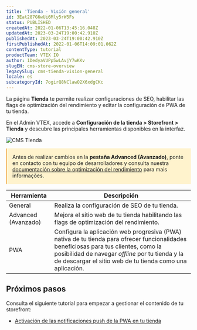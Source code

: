 ```yaml
---
title: 'Tienda - Visión general'
id: 3Eat287G6wUi6Mly5rW5Fs
status: PUBLISHED
createdAt: 2022-01-06T13:45:16.048Z
updatedAt: 2023-03-24T19:00:42.910Z
publishedAt: 2023-03-24T19:00:42.910Z
firstPublishedAt: 2022-01-06T14:09:01.062Z
contentType: tutorial
productTeam: VTEX IO
author: 1DedyaVUPp5wLAvjY7wKKv
slugEN: cms-store-overview
legacySlug: cms-tienda-vision-general
locale: es
subcategoryId: 7ogirQ8NClawO2X6xdgCKc
---
```


La página **Tienda** te permite realizar configuraciones de SEO, habilitar las flags de optimización del rendimiento y editar la configuración de PWA de tu tienda.

En el Admin VTEX, accede a **Configuración de la tienda > Storefront > Tienda** y descubre las principales herramientas disponibles en la interfaz.

![CMS Tienda](//images.ctfassets.net/alneenqid6w5/7tUjcDHM8LXijxN9i5Oll0/1493fec4898f2f28e98bdd749b507fbf/store-es-overview.png)

<div style="background-color:#FFF3CD; border-left: 2px solid #F0AD4E; border-top-left-radius: 2px; border-bottom-left-radius: 2px; padding: 15px">
  Antes de realizar cambios en la <b>pestaña Advanced (Avanzado)</b>, ponte en contacto con tu equipo de desarrolladores y consulta nuestra <a href="https://developers.vtex.com/vtex-developer-docs/docs/vtex-io-documentation-best-practices-for-optimizing-performance#enabling-store-settings">documentación sobre la optimización del rendimiento</a> para mais informações.
</div>

| **Herramienta** | **Descripción** |
| -------- | --------------- |
| General  | Realiza la configuración de SEO de tu tienda. |
| Advanced (Avanzado) | Mejora el sitio web de tu tienda habilitando las flags de optimización del rendimiento. |
| PWA      | Configura la aplicación web progresiva (PWA) nativa de tu tienda para ofrecer funcionalidades beneficiosas para tus clientes, como la posibilidad de navegar *offline* por tu tienda y la de descargar el sitio web de tu tienda como una aplicación. |

## Próximos pasos

Consulta el siguiente tutorial para empezar a gestionar el contenido de tu storefront:

- [Activación de las notificaciones push de la PWA en tu tienda](https://help.vtex.com/en/tutorial/enabling-pwa-push-notifications-in-your-store--1be3ZPhbsgZSbE7h5H46pG?&utm_source=autocomplete)

